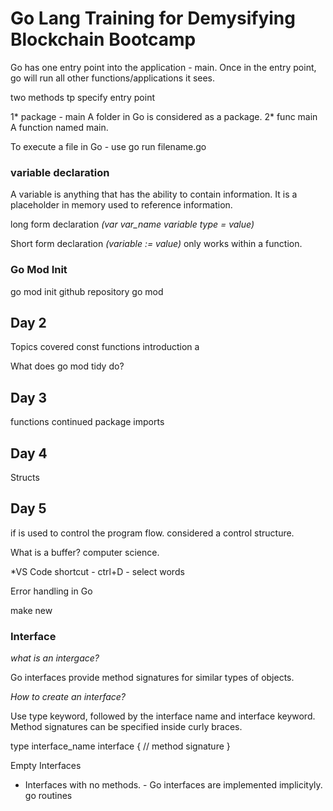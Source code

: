 # Go Lang Training for Demysifying Blockchain Bootcamp

Go has one entry point into the application - main. 
Once in the entry point, go will run all other functions/applications it sees. 

two methods tp specify entry point

1* package - main
A folder in Go is considered as a package. 
2* func main
A function named main. 

To execute a file in Go - use go run filename.go

### variable declaration
A variable is anything that has the ability to contain information. It is a placeholder in memory used to reference information. 

long form declaration *(var var_name variable type = value)*

Short form declaration  *(variable := value)* only works within a function. 

### Go Mod Init
go mod init github repository
go mod 

## Day 2
Topics covered
const
functions introduction a

What does go mod tidy do?

## Day 3
functions continued
package imports

## Day 4
Structs
## Day 5
if is used to control the program flow. considered a control structure. 

What is a buffer? computer science.

*VS Code shortcut - ctrl+D - select words

Error handling in Go

make 
new
### Interface
*what is an intergace?*

Go interfaces provide method signatures for similar types of objects. 

*How to create an interface?*

Use type keyword, followed by the interface name and interface keyword. Method signatures can be specified inside curly braces. 


type interface_name interface {
    // method signature
}

Empty Interfaces
- Interfaces with no methods. - Go interfaces are implemented implicityly.
go routines